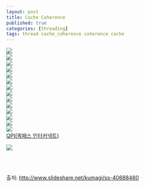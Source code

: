 ```yaml
---
layout: post
title: Cache Coherence
published: true
categories: [threading]
tags: thread cache_coherence coherence cache
---
```

![](/images/cache_coherence01.PNG)  
![](/images/cache_coherence02.PNG)  
![](/images/cache_coherence03.PNG)  
![](/images/cache_coherence04.PNG)  
![](/images/cache_coherence05.PNG)  
![](/images/cache_coherence06.PNG)  
![](/images/cache_coherence07.PNG)  
![](/images/cache_coherence08.PNG)  
![](/images/cache_coherence09.PNG)  
![](/images/cache_coherence10.PNG)  
![](/images/cache_coherence11.PNG)  
![](/images/cache_coherence12.PNG)  
![](/images/cache_coherence13.PNG)  
![](/images/cache_coherence14.PNG)  
[QPI(퀵패스 인터커넥트)](https://ko.wikipedia.org/wiki/%ED%80%B5%ED%8C%A8%EC%8A%A4_%EC%9D%B8%ED%84%B0%EC%BB%A4%EB%84%A5%ED%8A%B8)   
  
![](/images/cache_coherence15.PNG)  
 

  
<br>    
<br> 
  
출처: http://www.slideshare.net/kumagi/ss-40688480